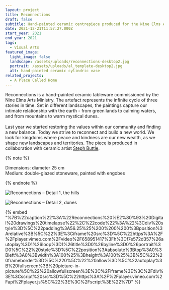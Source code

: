 ```yaml
---
layout: project
title: Reconnections
draft: false
subtitle: Hand-painted ceramic centrepiece produced for the Nine Elms Art Trail 2021
date: 2021-12-21T11:57:27.000Z
start_year: 2021
end_year: 2021
tags:
  - Visual Arts
featured_image:
  light_image: false
  landscape: /assets/uploads/reconnections-desktop2.jpg
  portrait: /assets/uploads/al_template-desktop2.jpg
  alt: hand-painted ceramic cylindric vase
related_projects:
  - A Place Called Home
---
```

Reconnections is a hand-painted ceramic tableware commissioned by the Nine Elms Arts Ministry. The artefact represents the infinite cycle of three stories in time. Set in different landscapes, the paintings capture our intimate relationship with the earth - from green lands to calming waters, and from mountains to warm mystical dunes.\
\
Last year we started restoring the values within our community and finding a new balance. Today we strive to reconnect and build a new world. We look for kingdoms where peace and kindness are our new wealth, as we shape new landscapes and territories. The piece is produced in collaboration with ceramic artist [Steph Buttle](http://www.stephaniebuttle.com/objects).

{% note %}

Dimensions: diameter 25 cm  <br />
Medium: double-glazed stoneware, painted with engobes

{% endnote %}

![Reconnections – Detail 1,  the hills](/assets/uploads/dscf0892.jpg "Reconnections – Detail 1,  the hills")

![Reconnections – Detail 2, dunes](/assets/uploads/dscf0911.jpg "Reconnections – Detail 2, dunes")

{% embed "%7B%22caption%22%3A%22Reconnections%20%E2%80%93%20Digital%20drawings%20timelapse%22%2C%22code%22%3A%22%3Cdiv%20style%3D%5C%22padding%3A56.25%25%200%200%200%3Bposition%3Arelative%3B%5C%22%3E%3Ciframe%20src%3D%5C%22https%3A%2F%2Fplayer.vimeo.com%2Fvideo%2F658951417%3Fh%3Df7e572d357%26autoplay%3D1%26loop%3D1%26title%3D0%26byline%3D0%26portrait%3D0%5C%22%20style%3D%5C%22position%3Aabsolute%3Btop%3A0%3Bleft%3A0%3Bwidth%3A100%25%3Bheight%3A100%25%3B%5C%22%20frameborder%3D%5C%220%5C%22%20allow%3D%5C%22autoplay%3B%20fullscreen%3B%20picture-in-picture%5C%22%20allowfullscreen%3E%3C%2Fiframe%3E%3C%2Fdiv%3E%3Cscript%20src%3D%5C%22https%3A%2F%2Fplayer.vimeo.com%2Fapi%2Fplayer.js%5C%22%3E%3C%2Fscript%3E%22%7D" %}
